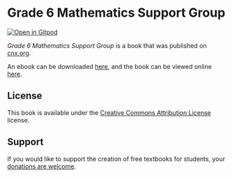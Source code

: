 # Grade 6 Mathematics Support Group

[![Open in Gitpod](https://gitpod.io/button/open-in-gitpod.svg)](https://gitpod.io/from-referrer/)

_Grade 6 Mathematics Support Group_ is a book that was published on [cnx.org](https://cnx.org/).

An ebook can be downloaded [here](https://github.com/cnx-user-books/cnxbook-grade-6-mathematics-support-group/releases/latest), and the book can be viewed online [here](https://github.com/cnx-user-books/cnxbook-grade-6-mathematics-support-group/releases/latest).

## License
This book is available under the [Creative Commons Attribution License](./LICENSE) license.

## Support
If you would like to support the creation of free textbooks for students, your [donations are welcome](https://riceconnect.rice.edu/donation/support-openstax-banner).
